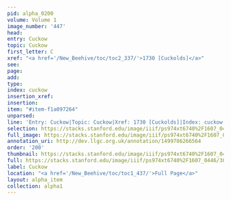 ```yaml
---
pid: alpha_0200
volume: Volume 1
image_number: '447'
head: 
entry: Cuckow
topic: Cuckow
first_letter: C
xref: "<a href='/New_Beehive/toc/toc2_337/'>1730 [Cuckolds]</a>"
see: 
page: 
add: 
type: 
index: cuckow
insertion_xref: 
insertion: 
item: "#item-f1a097264"
unparsed: 
line: 'Entry: Cuckow|Topic: Cuckow|Xref: 1730 [Cuckolds]|Index: cuckow|#item-f1a097264'
selection: https://stacks.stanford.edu/image/iiif/ps974xt6740%2F1607_0446/300,656,3127,261/full/0/default.jpg
full_image: https://stacks.stanford.edu/image/iiif/ps974xt6740%2F1607_0446/full/full/0/default.jpg
annotation_uri: http://dev.llgc.org.uk/annotation/1499786266564
order: '200'
thumbnail: https://stacks.stanford.edu/image/iiif/ps974xt6740%2F1607_0446/300,656,600,180/250,/0/default.jpg
full: https://stacks.stanford.edu/image/iiif/ps974xt6740%2F1607_0446/300,656,3127,261/full/0/default.jpg
label: Cuckow
location: "<a href='/New_Beehive/toc/toc1_437/'>Full Page</a>"
layout: alpha_item
collection: alpha1
---
```

